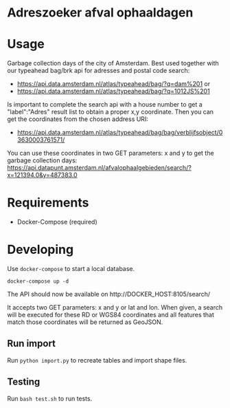 Adreszoeker afval ophaaldagen
==============================

# Usage

Garbage collection days of the city of Amsterdam.
Best used together with our typeahead bag/brk api for adresses and postal code search:
- https://api.data.amsterdam.nl/atlas/typeahead/bag/?q=dam%201 or
- https://api.data.amsterdam.nl/atlas/typeahead/bag/?q=1012JS%201

Is important to complete the search api with a house number to get a "label":"Adres" result list to obtain a proper x,y coordinate.
Then you can get the coordinates from the chosen address URI:
- https://api.data.amsterdam.nl/atlas/typeahead/bag/bag/verblijfsobject/03630003761571/ 

You can use these coordinates in two GET parameters: x and y to get the garbage collection days:
https://api.datapunt.amsterdam.nl/afvalophaalgebieden/search/?x=121394.0&y=487383.0

# Requirements

* Docker-Compose (required)


# Developing
Use `docker-compose` to start a local database.

	docker-compose up -d

The API should now be available on http://DOCKER_HOST:8105/search/

It accepts two GET parameters: x and y or lat and lon. When given, a search will be executed for these RD  or WGS84 coordinates and all features
 that match those coordinates will be returned as GeoJSON.

## Run import
Run `python import.py` to recreate tables and import shape files.


## Testing
Run `bash test.sh` to run tests.

